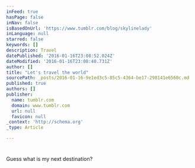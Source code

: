 ```yaml
---
inFeed: true
hasPage: false
inNav: false
isBasedOnUrl: 'https://www.tumblr.com/blog/skylinelady'
inLanguage: null
starred: false
keywords: []
description: Travel
datePublished: '2016-01-16T23:08:52.024Z'
dateModified: '2016-01-16T23:08:40.731Z'
author: []
title: "Let's travel the world"
sourcePath: _posts/2016-01-16-9e1ed3c5-85c5-4364-be17-298141e6560c.md
published: true
authors: []
publisher:
  name: tumblr.com
  domain: www.tumblr.com
  url: null
  favicon: null
_context: 'http://schema.org'
_type: Article

---
```

# 

Guess what is my next destination?